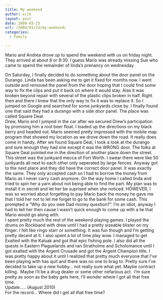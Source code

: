 ```yaml
---
title: My weekend
author: erik
layout: post
date: 2009-03-23
url: /2009/03/23/my-weekend/
categories:
  - Family

---
```

Mario and Andrea drove up to spend the weekend with us on friday night. They arrived at about 8 or 8:30. I guess Mario was already missing Sue who came to spend the remainder of linda&#8217;s prenancy on wednesday.

<div>
  On Saturday, I finally decided to do something about the door panel on the Durango. Linda has been asking me to get it fixed for months now. I went outside and removed the panel from the door hoping that I could find some way to fix the clips and put it back on where it would stay. Alas it was broken beyond repair with several of the plastic clips broken in half. Right then and there I knew that the only way to fix it was to replace it. So I jumped on Google and searched for some junkyards close by. I finally found one that said they had a durango with a side door panel. The place was called Square Deal.
</div>

<div>
</div>

<div>
  Drew, Mario and I jumped in the car after we secured Drew&#8217;s participation by promising him a root beer float. I loaded up the directions on my black berry and headed out. Mario seemed pretty impressed with the mobile map program that showed my location as we drove down the road. It really does come in handy. After we found Square Deal, I took a look at the durango and sure enough they had one except it was the WRONG door. The folks at Square Deal pointed me in the direction of another place down the street. This street was the junkyard mecca of Fort Worth. I swear there were like 50 junkyards all next to each other only seperated by large fences. Anyway got to the next place and they did have the correct door panel. It was exactly the same. They only accepted cash so I had to borrow the money from Mario as I never carry cash anymore. On the way home I called linda and tried to spin her a yarn about not being able to find the part. My plan was to install it in secret and let her be suprised when she noticed. HOWEVER, I was so worried about forgetting to pay Mario back the money he gave me that I told her not to let me forget to go to the bank for some cash. This prompted a &#8220;Why do you owe Dad money question?&#8221;. I&#8217;m an idiot, anyway I had to tell her then cause I wasn&#8217;t quick enough to come up with a lie that Mario would go along with.
</div>

<div>
</div>

<div>
  I spent pretty much the rest of the weekend playing games. I played the drums on Rockband with drew until I had a pretty sizeable blister on my finger. I felt like ringo starr or something. It was fun though and I&#8217;m getting pretty decent at it. I also spent a lot of time play wow. I managed to get Exalted with the Kaluak and got that epic fishing pole. I also did all the quests in Eastern Plaguelands and ran Stratholme and Scholomance until I got exalted with the Argent Crusade and got the Argent Champion title. I was pretty happy about it until I realized that pretty much everyone that I&#8217;ve been playing with has quit and there was no one to brag to. Pretty sure I&#8217;ve decided to take up a new hobby&#8230; not really sure what yet. Maybe contract killing.  Maybe I&#8217;ll be a drug dealer or some other nefarious act.  I&#8217;m sure pretty as soon as the baby gets here, I&#8217;ll wonder where I got all that free time.
</div>

<div>
  Update&#8230;.. (August 2010)<br /> For the record&#8230; Where did I get all that free time?
</div>